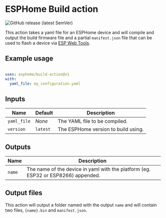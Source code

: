 # ESPHome Build action

![GitHub release (latest SemVer)](https://img.shields.io/github/v/release/esphome/build-action)


This action takes a yaml file for an ESPHome device and will compile and output
the build firmware file and a partial `manifest.json` file that can be used to flash 
a device via [ESP Web Tools](https://esphome.github.io/esp-web-tools).

## Example usage

```yaml

uses: esphome/build-action@v1
with:
  yaml_file: my_configuration.yaml

```

## Inputs

Name | Default | Description  
-----|---------|------------
`yaml_file` | _None_   | The YAML file to be compiled.
`version`   | `latest` | The ESPHome version to build using.

## Outputs

Name   | Description  
-------|------------
`name` | The name of the device in yaml with the platform (eg. ESP32 or ESP8266) appended.

## Output files

This action will output a folder named with the output `name` and will contain two files, `{name}.bin` and `manifest.json`.
